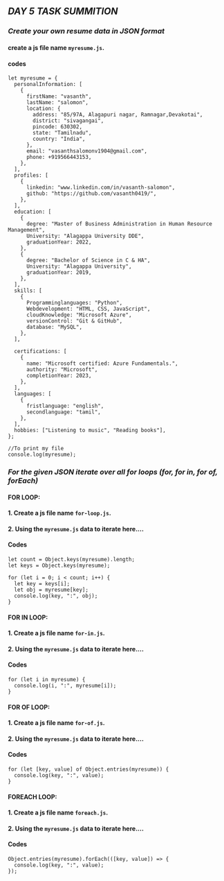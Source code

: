 ## _DAY 5 TASK SUMMITION_

### **_Create your own resume data in JSON format_**

#### create a js file name `myresume.js`.

#### codes

```
let myresume = {
  personalInformation: [
    {
      firstName: "vasanth",
      lastName: "salomon",
      location: {
        address: "85/97A, Alagapuri nagar, Ramnagar,Devakotai",
        district: "sivagangai",
        pincode: 630302,
        state: "Tamilnadu",
        country: "India",
      },
      email: "vasanthsalomonv1904@gmail.com",
      phone: +919566443153,
    },
  ],
  profiles: [
    {
      linkedin: "www.linkedin.com/in/vasanth-salomon",
      github: "https://github.com/vasanth0419/",
    },
  ],
  education: [
    {
      degree: "Master of Business Administration in Human Resource Management",
      University: "Alagappa University DDE",
      graduationYear: 2022,
    },
    {
      degree: "Bachelor of Science in C & HA",
      University: "Alagappa University",
      graduationYear: 2019,
    },
  ],
  skills: [
    {
      Programminglanguages: "Python",
      Webdevelopment: "HTML, CSS, JavaScript",
      cloudKnowledge: "Microsoft Azure",
      versionControl: "Git & GitHub",
      database: "MySQL",
    },
  ],

  certifications: [
    {
      name: "Microsoft certified: Azure Fundamentals.",
      authority: "Microsoft",
      completionYear: 2023,
    },
  ],
  languages: [
    {
      fristlanguage: "english",
      secondlanguage: "tamil",
    },
  ],
  hobbies: ["Listening to music", "Reading books"],
};

//To print my file
console.log(myresume);

```

### **_For the given JSON iterate over all for loops (for, for in, for of, forEach)_**

#### FOR LOOP:

#### 1. Create a js file name `for-loop.js`.

#### 2. Using the `myresume.js` data to iterate here....

#### Codes

```
let count = Object.keys(myresume).length;
let keys = Object.keys(myresume);

for (let i = 0; i < count; i++) {
  let key = keys[i];
  let obj = myresume[key];
  console.log(key, ":", obj);
}

```

#### FOR IN LOOP:

#### 1. Create a js file name `for-in.js`.

#### 2. Using the `myresume.js` data to iterate here....

#### Codes

```
for (let i in myresume) {
  console.log(i, ":", myresume[i]);
}
```

#### FOR OF LOOP:

#### 1. Create a js file name `for-of.js`.

#### 2. Using the `myresume.js` data to iterate here....

#### Codes

```
for (let [key, value] of Object.entries(myresume)) {
  console.log(key, ":", value);
}
```

#### FOREACH LOOP:

#### 1. Create a js file name `foreach.js`.

#### 2. Using the `myresume.js` data to iterate here....

#### Codes

```
Object.entries(myresume).forEach(([key, value]) => {
  console.log(key, ":", value);
});
```
